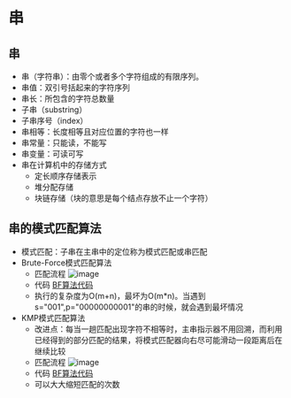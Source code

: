 # 串

## 串
- 串（字符串）：由零个或者多个字符组成的有限序列。
- 串值：双引号括起来的字符序列
- 串长：所包含的字符总数量
- 子串（substring）
- 子串序号（index）
- 串相等：长度相等且对应位置的字符也一样
- 串常量：只能读，不能写
- 串变量：可读可写
- 串在计算机中的存储方式
    - 定长顺序存储表示
    - 堆分配存储
    - 块链存储（块的意思是每个结点存放不止一个字符）

## 串的模式匹配算法
- 模式匹配：子串在主串中的定位称为模式匹配或串匹配
- Brute-Force模式匹配算法
    - 匹配流程
    ![image](https://github.com/TauWu/review_note/tree/master/data/BF算法.jpg)
    - 代码
    [BF算法代码](https://github.com/TauWu/review_note/tree/master/计算机基础/数据结构/代码/brute_force.py)
    - 执行的复杂度为O(m+n)，最坏为O(m*n)。当遇到s="001",p="00000000001"的串的时候，就会遇到最坏情况
- KMP模式匹配算法
    - 改进点：每当一趟匹配出现字符不相等时，主串指示器不用回溯，而利用已经得到的部分匹配的结果，将模式匹配器向右尽可能滑动一段距离后在继续比较
    - 匹配流程
    ![image](https://github.com/TauWu/review_note/tree/master/data/KMP算法.jpg)
    - 代码
    [BF算法代码](https://github.com/TauWu/review_note/tree/master/计算机基础/数据结构/代码/kmp.py)
    - 可以大大缩短匹配的次数